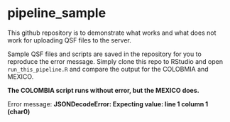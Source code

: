 # pipeline_sample

This github repository is to demonstrate what works and what does not work for uploading QSF files to the server. 

Sample QSF files and scripts are saved in the repository for you to reproduce the error message. 
Simply clone this repo to RStudio and open `run_this_pipeline.R` and compare the output for the COLOBMIA and MEXICO. 

**The COLOMBIA script runs without error, but the MEXICO does.**

Error message: __JSONDecodeError: Expecting value: line 1 column 1 (char0)__

